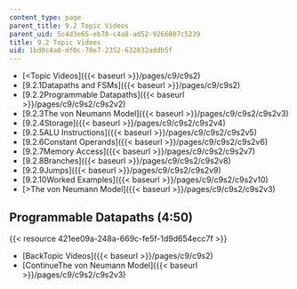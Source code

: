 ```yaml
---
content_type: page
parent_title: 9.2 Topic Videos
parent_uid: 5c4d3e65-eb78-c4a8-ad52-9266007c5239
title: 9.2 Topic Videos
uid: 1bd0c4a0-df0c-70e7-2352-632832addb5f
---
```


*   [<Topic Videos]({{< baseurl >}}/pages/c9/c9s2)
*   [9.2.1Datapaths and FSMs]({{< baseurl >}}/pages/c9/c9s2)
*   [9.2.2Programmable Datapaths]({{< baseurl >}}/pages/c9/c9s2/c9s2v2)
*   [9.2.3The von Neumann Model]({{< baseurl >}}/pages/c9/c9s2/c9s2v3)
*   [9.2.4Storage]({{< baseurl >}}/pages/c9/c9s2/c9s2v4)
*   [9.2.5ALU Instructions]({{< baseurl >}}/pages/c9/c9s2/c9s2v5)
*   [9.2.6Constant Operands]({{< baseurl >}}/pages/c9/c9s2/c9s2v6)
*   [9.2.7Memory Access]({{< baseurl >}}/pages/c9/c9s2/c9s2v7)
*   [9.2.8Branches]({{< baseurl >}}/pages/c9/c9s2/c9s2v8)
*   [9.2.9Jumps]({{< baseurl >}}/pages/c9/c9s2/c9s2v9)
*   [9.2.10Worked Examples]({{< baseurl >}}/pages/c9/c9s2/c9s2v10)
*   [\>The von Neumann Model]({{< baseurl >}}/pages/c9/c9s2/c9s2v3)

Programmable Datapaths (4:50)
-----------------------------

{{< resource 421ee09a-248a-669c-fe5f-1d9d654ecc7f >}}

*   [BackTopic Videos]({{< baseurl >}}/pages/c9/c9s2)
*   [ContinueThe von Neumann Model]({{< baseurl >}}/pages/c9/c9s2/c9s2v3)